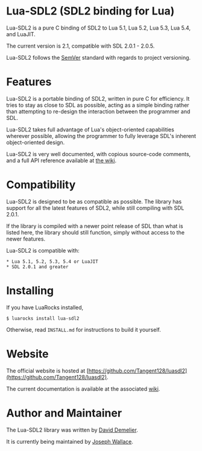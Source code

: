 Lua-SDL2 (SDL2 binding for Lua)
==================================

Lua-SDL2 is a pure C binding of SDL2 to Lua 5.1, Lua 5.2, Lua 5.3, Lua 5.4, and
LuaJIT.

The current version is 2.1, compatible with SDL 2.0.1 - 2.0.5.

Lua-SDL2 follows the [SemVer](https://semver.org) standard with regards to project
versioning.

Features
========

Lua-SDL2 is a portable binding of SDL2, written in pure C for efficiency.
It tries to stay as close to SDL as possible, acting as a simple binding
rather than attempting to re-design the interaction between the programmer
and SDL.

Lua-SDL2 takes full advantage of Lua's object-oriented capabilities wherever
possible, allowing the programmer to fully leverage SDL's inherent
object-oriented design.

Lua-SDL2 is very well documented, with copious source-code comments, and a full
API reference available at [the wiki](https://github.com/Tangent128/LuaSDL2/wiki/).

Compatibility
=============

Lua-SDL2 is designed to be as compatible as possible.  The library has support
for all the latest features of SDL2, while still compiling with SDL 2.0.1.

If the library is compiled with a newer point release of SDL than what is
listed here, the library should still function, simply without access to the
newer features.

Lua-SDL2 is compatible with:

	* Lua 5.1, 5.2, 5.3, 5.4 or LuaJIT
	* SDL 2.0.1 and greater

Installing
==========

If you have LuaRocks installed,

    $ luarocks install lua-sdl2

Otherwise, read `INSTALL.md` for instructions to build it yourself.

Website
=======

The official website is hosted at [https://github.com/Tangent128/luasdl2](https://github.com/Tangent128/luasdl2).

The current documentation is available at the associated
[wiki](https://github.com/Tangent128/luasdl2/wiki/).

Author and Maintainer
=====================

The Lua-SDL2 library was written by [David Demelier](mailto:markand@malikania.fr).

It is currently being maintained by [Joseph Wallace](mailto:tangent128@gmail.com).
